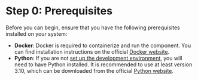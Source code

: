 # Step 0: Prerequisites

Before you can begin, ensure that you have the following prerequisites installed on your system:

 - **Docker**: Docker is required to containerize and run the component. You can find installation 
 instructions on the official [Docker website](https://www.docker.com/).
 - **Python**: If you are not [set up the development environment](/docs/tutorials/how_python_component/example#step-2-optional-set-up-the-development-environment),
 you will need to have Python installed. It is recommended to use at least version 3.10, 
 which can be downloaded from the official [Python website](https://www.python.org/downloads/).
